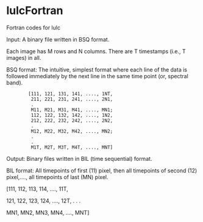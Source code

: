 # lulcFortran
Fortran codes for lulc

Input: A binary file written in BSQ format.

Each image has M rows and N columns.
There are T timestamps (i.e., T images) in all.

BSQ format: The intuitive, simplest format where each line of the data is followed immediately by the next line in the same time point (or, spectral band).

            [111, 121, 131, 141, ...., 1NT, 
             211, 221, 231, 241, ...., 2N1,
             .
             M11, M21, M31, M41, ...., MN1;
             112, 122, 132, 142, ...., 1N2,
             212, 222, 232, 242, ...., 2N2,
             .
             M12, M22, M32, M42, ...., MN2;
             .
             .
             M1T, M2T, M3T, M4T, ...., MNT]

 
Output: Binary files written in BIL (time sequential) format. 

BIL format: All timepoints of first (11) pixel, then all timepoints of second (12) pixel,...., all timepoints of last (MN) pixel.

[111, 112, 113, 114, ...., 11T,
 
 121, 122, 123, 124, ...., 12T,
             .
             .
             .
 
 MN1, MN2, MN3, MN4, ...., MNT]
